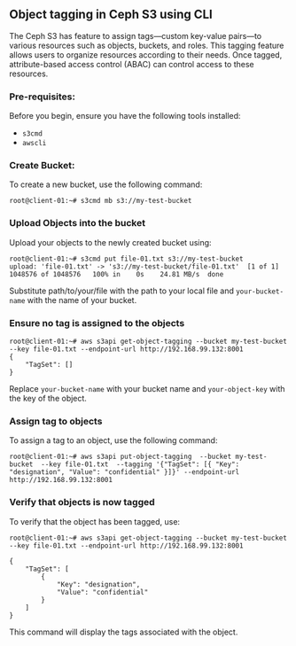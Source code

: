 ## Object tagging in Ceph S3 using CLI
The Ceph S3 has feature to assign tags—custom key-value pairs—to various resources such as objects, buckets, and roles. This tagging feature allows users to organize resources according to their needs. 
Once tagged, attribute-based access control (ABAC) can control access to these resources.
### Pre-requisites:
Before you begin, ensure you have the following tools installed:
- `s3cmd`
- `awscli`

### Create Bucket:
To create a new bucket, use the following command:
```
root@client-01:~# s3cmd mb s3://my-test-bucket
```

### Upload Objects into the bucket
Upload your objects to the newly created bucket using:
```
root@client-01:~# s3cmd put file-01.txt s3://my-test-bucket
upload: 'file-01.txt' -> 's3://my-test-bucket/file-01.txt'  [1 of 1]
1048576 of 1048576   100% in    0s    24.81 MB/s  done
```
Substitute path/to/your/file with the path to your local file and `your-bucket-name` with the name of your bucket.

### Ensure no tag is assigned to the objects
```
root@client-01:~# aws s3api get-object-tagging --bucket my-test-bucket --key file-01.txt --endpoint-url http://192.168.99.132:8001
{
    "TagSet": []
}
```
Replace `your-bucket-name` with your bucket name and `your-object-key` with the key of the object.

### Assign tag to objects
To assign a tag to an object, use the following command:
```
root@client-01:~# aws s3api put-object-tagging  --bucket my-test-bucket  --key file-01.txt  --tagging '{"TagSet": [{ "Key": "designation", "Value": "confidential" }]}' --endpoint-url http://192.168.99.132:8001
```

### Verify that objects is now tagged 
To verify that the object has been tagged, use:
```
root@client-01:~# aws s3api get-object-tagging --bucket my-test-bucket --key file-01.txt --endpoint-url http://192.168.99.132:8001

{
    "TagSet": [
        {
            "Key": "designation",
            "Value": "confidential"
        }
    ]
}
```
This command will display the tags associated with the object.
